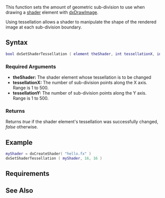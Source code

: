 This function sets the amount of geometric sub-division to use when drawing a [shader](/docs/shader.md "wikilink") element with [dxDrawImage](/docs/dxdrawimage.md "wikilink").

Using tessellation allows a shader to manipulate the shape of the rendered image at each sub-division boundary.

Syntax
------

``` lua
bool dxSetShaderTessellation ( element theShader, int tessellationX, int tessellationY )
```

### Required Arguments

-   **theShader:** The shader element whose tessellation is to be changed
-   **tessellationX:** The number of sub-division points along the X axis. Range is 1 to 500.
-   **tessellationY:** The number of sub-division points along the Y axis. Range is 1 to 500.

### Returns

Returns *true* if the shader element's tessellation was successfully changed, *false* otherwise.

Example
-------

``` lua
myShader = dxCreateShader( "hello.fx" )
dxSetShaderTessellation ( myShader, 16, 16 )
```

Requirements
------------

See Also
--------
